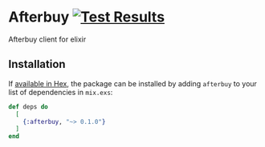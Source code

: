 # Afterbuy [![Test Results](https://angeldeejay.semaphoreci.com/badges/afterbuy-client.svg)](https://angeldeejay.semaphoreci.com/projects/afterbuy-client)

Afterbuy client for elixir

## Installation

If [available in Hex](https://hex.pm/docs/publish), the package can be installed
by adding `afterbuy` to your list of dependencies in `mix.exs`:

```elixir
def deps do
  [
    {:afterbuy, "~> 0.1.0"}
  ]
end
```